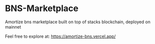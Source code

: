 # BNS-Marketplace

Amortize bns marketplace built on top of stacks blockchain, deployed on mainnet

Feel free to explore at: https://amortize-bns.vercel.app/
